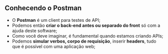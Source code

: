 ## Conhecendo o Postman

- O **Postman** é um client para testes de API;
- Podemos então **criar o back-end antes ou separado do front** só com a ajuda deste software;
- Como você deve imaginar, é fundamental quando estamos criando APIs;
- Podemos **simular verbos, corpo de requisição**, inserir **headers**, tudo que é possível com uma aplicação web;